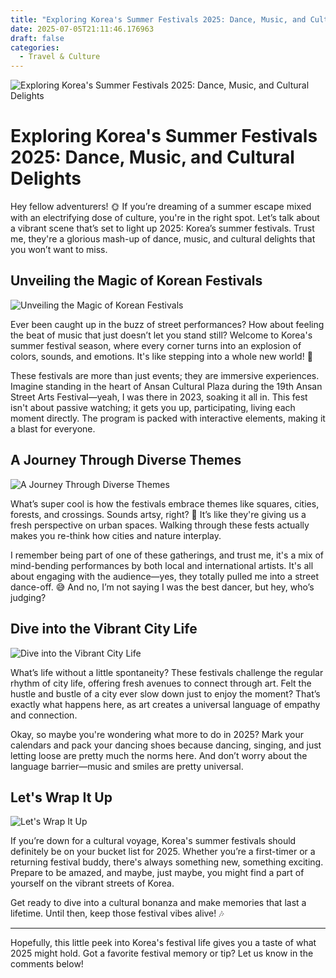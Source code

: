 ```yaml
---
title: "Exploring Korea's Summer Festivals 2025: Dance, Music, and Cultural Delights"
date: 2025-07-05T21:11:46.176963
draft: false
categories:
  - Travel & Culture
---
```


![Exploring Korea's Summer Festivals 2025: Dance, Music, and Cultural Delights](/images/2025-07-05-exploring-koreas-summer-festivals-2025-dance-music-and-cultural-delights.jpg)

# Exploring Korea's Summer Festivals 2025: Dance, Music, and Cultural Delights

Hey fellow adventurers! 🌞 If you’re dreaming of a summer escape mixed with an electrifying dose of culture, you're in the right spot. Let’s talk about a vibrant scene that’s set to light up 2025: Korea’s summer festivals. Trust me, they're a glorious mash-up of dance, music, and cultural delights that you won’t want to miss.

## Unveiling the Magic of Korean Festivals
![Unveiling the Magic of Korean Festivals](/images/2025-07-05-exploring-koreas-summer-festivals-2025-dance-music-and-cultural-delights-h2-1.jpg)


Ever been caught up in the buzz of street performances? How about feeling the beat of music that just doesn’t let you stand still? Welcome to Korea's summer festival season, where every corner turns into an explosion of colors, sounds, and emotions. It's like stepping into a whole new world! 🌟

These festivals are more than just events; they are immersive experiences. Imagine standing in the heart of Ansan Cultural Plaza during the 19th Ansan Street Arts Festival—yeah, I was there in 2023, soaking it all in. This fest isn't about passive watching; it gets you up, participating, living each moment directly. The program is packed with interactive elements, making it a blast for everyone. 

## A Journey Through Diverse Themes
![A Journey Through Diverse Themes](/images/2025-07-05-exploring-koreas-summer-festivals-2025-dance-music-and-cultural-delights-h2-2.jpg)


What’s super cool is how the festivals embrace themes like squares, cities, forests, and crossings. Sounds artsy, right? 🎨 It’s like they're giving us a fresh perspective on urban spaces. Walking through these fests actually makes you re-think how cities and nature interplay. 

I remember being part of one of these gatherings, and trust me, it's a mix of mind-bending performances by both local and international artists. It's all about engaging with the audience—yes, they totally pulled me into a street dance-off. 😅 And no, I’m not saying I was the best dancer, but hey, who’s judging?

## Dive into the Vibrant City Life
![Dive into the Vibrant City Life](/images/2025-07-05-exploring-koreas-summer-festivals-2025-dance-music-and-cultural-delights-h2-3.jpg)


What’s life without a little spontaneity? These festivals challenge the regular rhythm of city life, offering fresh avenues to connect through art. Felt the hustle and bustle of a city ever slow down just to enjoy the moment? That’s exactly what happens here, as art creates a universal language of empathy and connection. 

Okay, so maybe you're wondering what more to do in 2025? Mark your calendars and pack your dancing shoes because dancing, singing, and just letting loose are pretty much the norms here. And don’t worry about the language barrier—music and smiles are pretty universal.

## Let's Wrap It Up
![Let's Wrap It Up](/images/2025-07-05-exploring-koreas-summer-festivals-2025-dance-music-and-cultural-delights-h2-4.jpg)


If you’re down for a cultural voyage, Korea's summer festivals should definitely be on your bucket list for 2025. Whether you’re a first-timer or a returning festival buddy, there's always something new, something exciting. Prepare to be amazed, and maybe, just maybe, you might find a part of yourself on the vibrant streets of Korea. 

Get ready to dive into a cultural bonanza and make memories that last a lifetime. Until then, keep those festival vibes alive! 🎶

---

Hopefully, this little peek into Korea's festival life gives you a taste of what 2025 might hold. Got a favorite festival memory or tip? Let us know in the comments below!
